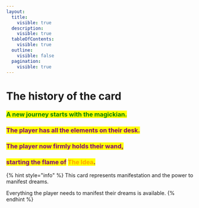 ```yaml
---
layout:
  title:
    visible: true
  description:
    visible: true
  tableOfContents:
    visible: true
  outline:
    visible: false
  pagination:
    visible: true
---
```


# The history of the card

### <mark style="color:green;">A new journey starts with the magickian.</mark>



### <mark style="color:purple;">The player has all the elements on their desk.</mark>&#x20;

### <mark style="color:purple;">The player now firmly holds their wand,</mark>&#x20;

### <mark style="color:purple;">starting the flame of</mark> <mark style="color:orange;">The Idea</mark><mark style="color:purple;">.</mark>



{% hint style="info" %}
This card represents manifestation and the power to manifest dreams.&#x20;

Everything the player needs to manifest their dreams is available.
{% endhint %}

